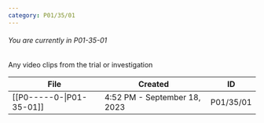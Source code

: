 ```yaml
---
category: P01/35/01
---
```

###### You are currently in P01-35-01

Any video clips from the trial or investigation

| File                                                                                                 | Created                      | ID        |
| ---------------------------------------------------------------------------------------------------- | ---------------------------- | --------- |
| [[P0-----0-\|P01-35-01]] | 4:52 PM - September 18, 2023 | P01/35/01 |

